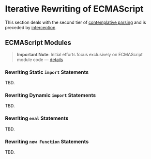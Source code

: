 ﻿# Iterative Rewriting of ECMAScript

This section deals with the second tier of [contemplative parsing](./Contemplative-Parsing.md) and is preceded by [interception](./Contemplative-Interception.md).

## ECMAScript Modules

> **Important Note**: Initial efforts focus exclusively on ECMAScript module code — [details](./Contemplative-Parsing.md#ecmascript-modules)

### Rewriting Static `import` Statements

TBD.

### Rewriting Dynamic `import` Statements

TBD.

### Rewriting `eval` Statements

TBD.

### Rewriting `new Function` Statements

TBD.

